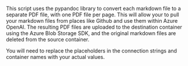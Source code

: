 This script uses the pypandoc library to convert each markdown file to a separate PDF file, with one PDF file per page. This will allow your to pull your markdown files from places like Github and use them within Azure OpenAI. The resulting PDF files are uploaded to the destination container using the Azure Blob Storage SDK, and the original markdown files are deleted from the source container. 

You will need to replace the placeholders in the connection strings and container names with your actual values.